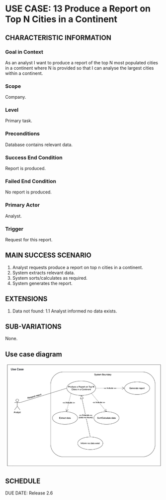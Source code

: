 # USE CASE: 13 Produce a Report on Top N Cities in a Continent

## CHARACTERISTIC INFORMATION

### Goal in Context

As an analyst I want to produce a report of the top N most populated cities in a continent where N is provided so that I can analyse the largest cities within a continent.

### Scope

Company.

### Level

Primary task.

### Preconditions

Database contains relevant data.

### Success End Condition

Report is produced.
### Failed End Condition

No report is produced.

### Primary Actor

Analyst.

### Trigger

Request for this report.

## MAIN SUCCESS SCENARIO

  1. Analyst requests produce a report on top n cities in a continent.
  2. System extracts relevant data.
  3. System sorts/calculates as required.
  4. System generates the report.

## EXTENSIONS

  1. Data not found:
    1.1 Analyst informed no data exists.

## SUB-VARIATIONS

None.

## Use case diagram

![Use Case 13 Diagram](../use-cases-diagram/use-case-13.png)

## SCHEDULE

DUE DATE: Release 2.6
